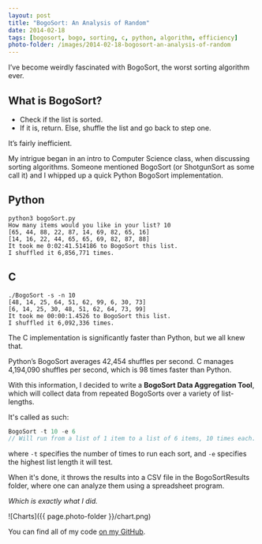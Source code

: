 ```yaml
---
layout: post
title: "BogoSort: An Analysis of Random"
date: 2014-02-18
tags: [bogosort, bogo, sorting, c, python, algorithm, efficiency]
photo-folder: /images/2014-02-18-bogosort-an-analysis-of-random
---
```


I’ve become weirdly fascinated with BogoSort, the worst sorting algorithm ever.

## What is BogoSort?

* Check if the list is sorted.
* If it is, return. Else, shuffle the list and go back to step one.

It’s fairly inefficient.

My intrigue began in an intro to Computer Science class, when discussing sorting algorithms. Someone mentioned BogoSort (or ShotgunSort as some call it) and I whipped up a quick Python BogoSort implementation.

## Python

```
python3 bogoSort.py
How many items would you like in your list? 10
[65, 44, 88, 22, 87, 14, 69, 82, 65, 16]
[14, 16, 22, 44, 65, 65, 69, 82, 87, 88]
It took me 0:02:41.514186 to BogoSort this list.
I shuffled it 6,856,771 times.
```

## C

```
./BogoSort -s -n 10
[48, 14, 25, 64, 51, 62, 99, 6, 30, 73]
[6, 14, 25, 30, 48, 51, 62, 64, 73, 99]
It took me 00:00:1.4526 to BogoSort this list.
I shuffled it 6,092,336 times.
```

The C implementation is significantly faster than Python, but we all knew that.

Python’s BogoSort averages 42,454 shuffles per second. C manages 4,194,090 shuffles per second, which is 98 times faster than Python.

With this information, I decided to write a **BogoSort Data Aggregation Tool**, which will collect data from repeated BogoSorts over a variety of list-lengths.

It's called as such:

```c
BogoSort -t 10 -e 6
// Will run from a list of 1 item to a list of 6 items, 10 times each.
```

where `-t` specifies the number of times to run each sort, and `-e` specifies the highest list length it will test.

When it's done, it throws the results into a CSV file in the BogoSortResults folder, where one can analyze them using a spreadsheet program.

*Which is exactly what I did.*

![Charts]({{ page.photo-folder }}/chart.png)

You can find all of my code [on my GitHub](http://github.com/harlanhaskins/Bogo-Sort).
